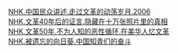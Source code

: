 [NHK.中国民众讲述.走过文革的动荡岁月.2006](https://github.com/AGX-04/eMule_Sharing/blob/main/NHK%E7%BA%AA%E5%BD%95%E7%89%87/02.%E4%B8%AD%E5%9B%BD/01.%E6%96%87%E5%8C%96%E5%A4%A7%E9%9D%A9%E5%91%BD/%E4%B8%AD%E5%9B%BD%E6%B0%91%E4%BC%97%E8%AE%B2%E8%BF%B0.%E8%B5%B0%E8%BF%87%E6%96%87%E9%9D%A9%E7%9A%84%E5%8A%A8%E8%8D%A1%E5%B2%81%E6%9C%88.md)  
[NHK.文革40年后的证言.隐藏在十万张照片里的真相](https://github.com/AGX-04/eMule_Sharing/blob/main/NHK%E7%BA%AA%E5%BD%95%E7%89%87/02.%E4%B8%AD%E5%9B%BD/01.%E6%96%87%E5%8C%96%E5%A4%A7%E9%9D%A9%E5%91%BD/%E6%96%87%E9%9D%A940%E5%B9%B4%E5%90%8E%E7%9A%84%E8%AF%81%E8%A8%80.%E9%9A%90%E8%97%8F%E5%9C%A8%E5%8D%81%E4%B8%87%E5%BC%A0%E7%85%A7%E7%89%87%E9%87%8C%E7%9A%84%E7%9C%9F%E7%9B%B8.md)  
[NHK.文革50年.不为人知的恶性循环.在美华人忆文革](https://github.com/AGX-04/eMule_Sharing/blob/main/NHK%E7%BA%AA%E5%BD%95%E7%89%87/02.%E4%B8%AD%E5%9B%BD/01.%E6%96%87%E5%8C%96%E5%A4%A7%E9%9D%A9%E5%91%BD/%E6%96%87%E9%9D%A950%E5%B9%B4.%E4%B8%8D%E4%B8%BA%E4%BA%BA%E7%9F%A5%E7%9A%84%E6%81%B6%E6%80%A7%E5%BE%AA%E7%8E%AF.%E5%9C%A8%E7%BE%8E%E5%8D%8E%E4%BA%BA%E5%BF%86%E6%96%87%E9%9D%A9.md)  
[NHK.被遗忘的向日葵.中国知青们的奋斗](https://github.com/AGX-04/eMule_Sharing/blob/main/NHK%E7%BA%AA%E5%BD%95%E7%89%87/02.%E4%B8%AD%E5%9B%BD/01.%E6%96%87%E5%8C%96%E5%A4%A7%E9%9D%A9%E5%91%BD/%E8%A2%AB%E9%81%97%E5%BF%98%E7%9A%84%E5%90%91%E6%97%A5%E8%91%B5.%E4%B8%AD%E5%9B%BD%E7%9F%A5%E9%9D%92%E4%BB%AC%E7%9A%84%E5%A5%8B%E6%96%97.md)
